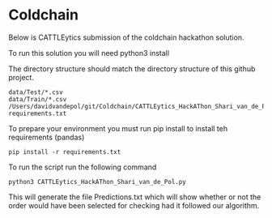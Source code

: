 # Coldchain

Below is CATTLEytics submission of the coldchain hackathon solution. 

To run this solution you will need python3 install

The directory structure should match the directory structure of this github project. 

```
data/Test/*.csv
data/Train/*.csv
/Users/davidvandepol/git/Coldchain/CATTLEytics_HackAThon_Shari_van_de_Pol.py
requirements.txt
```

To prepare your environment you must run pip install to install teh requirements (pandas)

```
pip install -r requirements.txt
```

To run the script run the following command

```
python3 CATTLEytics_HackAThon_Shari_van_de_Pol.py
```

This will generate the file Predictions.txt which will show whether or not the order would have been selected for checking had it followed our algorithm. 

